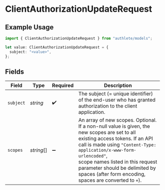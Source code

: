 # ClientAuthorizationUpdateRequest

## Example Usage

```typescript
import { ClientAuthorizationUpdateRequest } from "authlete/models";

let value: ClientAuthorizationUpdateRequest = {
  subject: "<value>",
};
```

## Fields

| Field                                                                                                                                                                                                                                                                                                                                   | Type                                                                                                                                                                                                                                                                                                                                    | Required                                                                                                                                                                                                                                                                                                                                | Description                                                                                                                                                                                                                                                                                                                             |
| --------------------------------------------------------------------------------------------------------------------------------------------------------------------------------------------------------------------------------------------------------------------------------------------------------------------------------------- | --------------------------------------------------------------------------------------------------------------------------------------------------------------------------------------------------------------------------------------------------------------------------------------------------------------------------------------- | --------------------------------------------------------------------------------------------------------------------------------------------------------------------------------------------------------------------------------------------------------------------------------------------------------------------------------------- | --------------------------------------------------------------------------------------------------------------------------------------------------------------------------------------------------------------------------------------------------------------------------------------------------------------------------------------- |
| `subject`                                                                                                                                                                                                                                                                                                                               | *string*                                                                                                                                                                                                                                                                                                                                | :heavy_check_mark:                                                                                                                                                                                                                                                                                                                      | The subject (= unique identifier) of the end-user who has granted authorization to the client<br/>application.<br/>                                                                                                                                                                                                                     |
| `scopes`                                                                                                                                                                                                                                                                                                                                | *string*[]                                                                                                                                                                                                                                                                                                                              | :heavy_minus_sign:                                                                                                                                                                                                                                                                                                                      | An array of new scopes. Optional. If a non-null value is given, the new scopes are set to all<br/>existing access tokens. If an API call is made using `"Content-Type: application/x-www-form-urlencoded"`,<br/>scope names listed in this request parameter should be delimited by spaces (after form encoding,<br/>spaces are converted to `+`).<br/> |